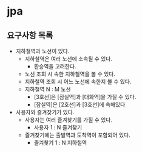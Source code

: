 # jpa

## 요구사항 목록
- 지하철역과 노선이 있다.
    - 지하철역은 여러 노선에 소속될 수 있다.
        - 환승역을 고려한다.
    - 노선 조회 시 속한 지하철역을 볼 수 있다.
    - 지하철역 조회 시 어느 노선에 속한지 볼 수 있다.
    - 지하철역 N : M 노선
        - [3호선]은 [잠실역]과 [대화역]을 가질 수 있다.
        - [잠실역]은 [2호선]과 [3호선]에 속해있다
- 사용자와 즐겨찾기가 있다.
    - 사용자는 여러 즐겨찾기를 가질 수 있다.
        - 사용자 1 : N 즐겨찾기
    - 즐겨찾기에는 출발역과 도착역이 포함되어 있다.
        - 즐겨찾기 1 : N 지하철역